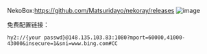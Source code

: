 NekoBox:https://github.com/Matsuridayo/nekoray/releases
![image](https://github.com/user-attachments/assets/d85df53f-3888-4202-9837-2d8975aaa994)

免费配置链接：

```
hy2://{your passwd}@148.135.103.83:1080?mport=60000,41000-43000&insecure=1&sni=www.bing.com#CC
```